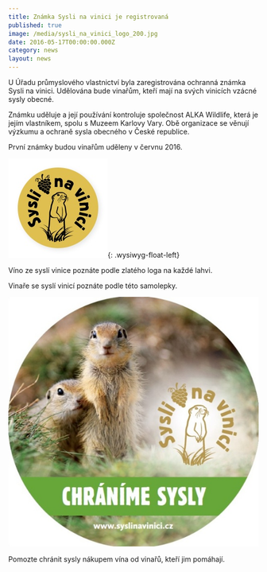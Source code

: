 ```yaml
---
title: Známka Sysli na vinici je registrovaná
published: true
image: /media/sysli_na_vinici_logo_200.jpg
date: 2016-05-17T00:00:00.000Z
category: news
layout: news
---
```

U Úřadu průmyslového vlastnictví byla zaregistrována ochranná známka
Sysli na vinici. Udělována bude vinařům, kteří mají na svých vinicích
vzácné sysly obecné.

Známku uděluje a její používání kontroluje společnost ALKA Wildlife,
která je jejím vlastníkem, spolu s Muzeem Karlovy Vary. Obě organizace
se věnují výzkumu a ochraně sysla obecného v České republice.

První známky budou vinařům uděleny v červnu 2016.

![](/media/logo_Syslinavinici_zc_m.jpg){: .wysiwyg-float-left}

Víno ze syslí vinice poznáte podle zlatého loga na každé lahvi.

Vinaře se syslí vinicí poznáte podle této samolepky.

<div class="clearfix"></div>

![](/media/samolepka_Syslinavinici.jpg)

Pomozte chránit sysly nákupem vína od vinařů, kteří jim pomáhají.

